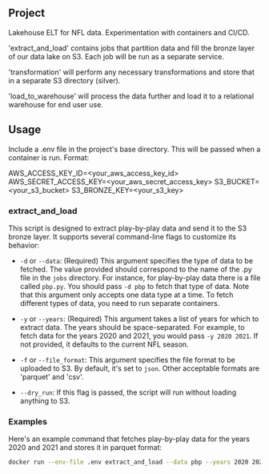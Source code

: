 ## Project

Lakehouse ELT for NFL data. Experimentation with containers and CI/CD.

'extract_and_load' contains jobs that partition data and fill the bronze layer of our data lake on S3. Each job will be run as a separate service.

'transformation' will perform any necessary transformations and store that in a separate S3 directory (silver).

'load_to_warehouse' will process the data further and load it to a relational warehouse for end user use.


## Usage

Include a .env file in the project's base directory. This will be passed when a container is run. Format:

AWS_ACCESS_KEY_ID=<your_aws_access_key_id>
AWS_SECRET_ACCESS_KEY=<your_aws_secret_access_key>
S3_BUCKET=<your_s3_bucket>
S3_BRONZE_KEY=<your_s3_key>

### extract_and_load

This script is designed to extract play-by-play data and send it to the S3 bronze layer. It supports several command-line flags to customize its behavior:

- `-d` or `--data`: (Required) This argument specifies the type of data to be fetched. The value provided should correspond to the name of the .py file in the `jobs` directory. For instance, for play-by-play data there is a file called `pbp.py`. You should pass `-d pbp` to fetch that type of data. Note that this argument only accepts one data type at a time. To fetch different types of data, you need to run separate containers.

- `-y` or `--years`: (Required) This argument takes a list of years for which to extract data. The years should be space-separated. For example, to fetch data for the years 2020 and 2021, you would pass `-y 2020 2021`. If not provided, it defaults to the current NFL season.

- `-f` or `--file_format`: This argument specifies the file format to be uploaded to S3. By default, it's set to `json`. Other acceptable formats are 'parquet' and 'csv'.

- `--dry_run`: If this flag is passed, the script will run without loading anything to S3.

### Examples

Here's an example command that fetches play-by-play data for the years 2020 and 2021 and stores it in parquet format:

```bash
docker run --env-file .env extract_and_load --data pbp --years 2020 2021 --file_format parquet
